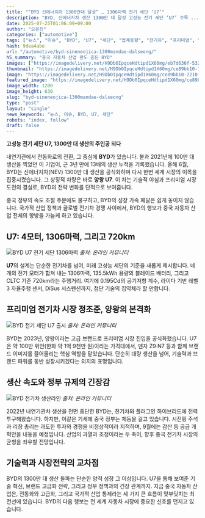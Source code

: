 ```yaml
---
title: "“BYD 신에너지차 1300만대 달성” … 1306마력 전기 세단 ‘U7’"
description: "BYD, 신에너지차 생산 1300만 대 달성 고성능 전기 세단 ‘U7’ 주목 ..."
date: 2025-07-25T01:06:09+09:00
author: "오은진"
categories: ["automotive"]
tags: ["뉴스", "이슈", "BYD", "U7", "세단", "업계동향", "전기차", "프리미엄", "전기차시장트렌드", "고성능전기차기술"]
hash: 9dea4abe
url: "/automotive/byd-sineneojica-1300mandae-dalseong/"
h5_summary: "중국 자동차 산업 판도 흔든 BYD"
images: ["https://imagedelivery.net/H9Db0IpqceHdtipd1X60mg/eb7d636f-5327-436d-1e5d-1cb0a81e8200/public", "https://imagedelivery.net/H9Db0IpqceHdtipd1X60mg/d79abf5f-47b3-4b3a-b63e-1eb08406ab00/public", "https://imagedelivery.net/H9Db0IpqceHdtipd1X60mg/ce89bb10-7210-4dfa-a356-bc5342e7fe00/public", "https://imagedelivery.net/H9Db0IpqceHdtipd1X60mg/0616c764-939e-4b67-9738-0ac6980e1b00/public"]
thumbnail: "https://imagedelivery.net/H9Db0IpqceHdtipd1X60mg/ce89bb10-7210-4dfa-a356-bc5342e7fe00/public"
image: "https://imagedelivery.net/H9Db0IpqceHdtipd1X60mg/ce89bb10-7210-4dfa-a356-bc5342e7fe00/public"
featured_image: "https://imagedelivery.net/H9Db0IpqceHdtipd1X60mg/ce89bb10-7210-4dfa-a356-bc5342e7fe00/public"
image_width: 1200
image_height: 630
slug: "byd-sineneojica-1300mandae-dalseong"
type: "post"
layout: "single"
news_keywords: "뉴스, 이슈, BYD, U7, 세단"
robots: "index, follow"
draft: false
---
```


**고성능 전기 세단 U7, 1300만 대 생산의 주인공 되다**

내연기관에서 전동화로의 전환, 그 중심에 **BYD**가 있습니다. 불과 2021년에 100만 대 생산을 찍었던 이 기업이, 근 3년 만에 13배의 생산 누적을 기록했습니다. 올해 6월, BYD는 신에너지차(NEV) 1300만 대 생산을 공식화하며 다시 한번 세계 시장의 이목을 집중시켰습니다. 그 상징적 차량은 바로 **양왕 U7**. 이 차는 기술적 야심과 프리미엄 시장 도전의 결실로, BYD의 전략 변화를 단적으로 보여줍니다.

중국 정부의 속도 조절 주문에도 불구하고, BYD의 성장 가속 페달은 쉽게 놓이지 않습니다. 국가적 산업 정책과 글로벌 전기차 경쟁 사이에서, BYD의 행보가 중국 자동차 산업 전체의 향방을 가늠케 하고 있습니다.

## U7: 4모터, 1306마력, 그리고 720km

![BYD U7 전기 세단 1306마력](https://imagedelivery.net/H9Db0IpqceHdtipd1X60mg/d79abf5f-47b3-4b3a-b63e-1eb08406ab00/public)
*출처: 온라인 커뮤니티*


**U7**의 설계는 단순한 전기차를 넘어, 미래 고성능 세단의 기준을 새롭게 제시합니다. 네 개의 전기 모터가 합쳐 내는 1306마력, 135.5kWh 용량의 블레이드 배터리, 그리고 CLTC 기준 720km라는 주행거리. 여기에 0.195Cd의 공기저항 계수, 라이다 기반 레벨3 자율주행 센서, DiSus 서스펜션까지, 첨단 기술의 집약체라 할 만합니다.

## 프리미엄 전기차 시장 정조준, 양왕의 본격화

![BYD 전기 세단 U7 출시](https://imagedelivery.net/H9Db0IpqceHdtipd1X60mg/0616c764-939e-4b67-9738-0ac6980e1b00/public)
*출처: 온라인 커뮤니티*


BYD는 2023년, 양왕이라는 고급 브랜드로 프리미엄 시장 진입을 공식화했습니다. U7은 약 100만 위안(한화 약 1억 9천만 원)이라는 가격대에서, 덴자 Z9·N7 등과 함께 브랜드 이미지를 끌어올리는 핵심 역할을 맡았습니다. 단순히 대량 생산을 넘어, 기술력과 브랜드 파워를 동반 성장시키겠다는 의지의 표명입니다.

## 생산 속도와 정부 규제의 긴장감

![BYD 전기차 생산라인](https://imagedelivery.net/H9Db0IpqceHdtipd1X60mg/eb7d636f-5327-436d-1e5d-1cb0a81e8200/public)
*출처: 온라인 커뮤니티*


2022년 내연기관차 생산을 전면 중단한 BYD는, 전기차와 플러그인 하이브리드에 전력투구해왔습니다. 하지만, 이같은 기세에 중국 정부는 제동을 걸고 있습니다. 시진핑 주석과 리창 총리는 과도한 투자와 경쟁을 비정상적이라 지적하며, 9월에는 감산 등 공급 개혁안을 내놓을 예정입니다. 산업의 과열과 조정이라는 두 축이, 향후 중국 전기차 시장의 균형을 좌우할 전망입니다.

## 기술력과 시장전략의 교차점

BYD의 1300만 대 생산 돌파는 단순한 양적 성장 그 이상입니다. U7을 통해 보여준 기술 혁신, 브랜드 고급화 전략, 그리고 정부 정책과의 긴장 관계까지. 지금 중국 자동차 산업은, 전동화와 고급화, 그리고 국가적 산업 통제라는 세 가지 큰 흐름이 맞부딪치는 최전선에 있습니다. BYD의 다음 행보는 전 세계 자동차 시장에 중요한 신호를 던지고 있습니다.
